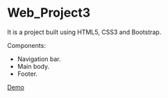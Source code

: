 # Web_Project3
It is a project built using HTML5, CSS3 and Bootstrap.

Components:
- Navigation bar.
- Main body.
- Footer.

[Demo](https://webproject3.siddharthsing13.repl.co)
